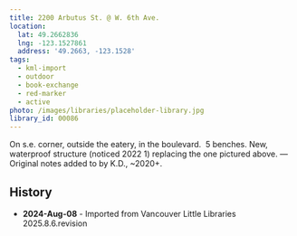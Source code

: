 ```yaml
---
title: 2200 Arbutus St. @ W. 6th Ave.
location:
  lat: 49.2662836
  lng: -123.1527861
  address: '49.2663, -123.1528'
tags:
  - kml-import
  - outdoor
  - book-exchange
  - red-marker
  - active
photo: /images/libraries/placeholder-library.jpg
library_id: 00086
---
```

On s.e. corner, outside the eatery, in the boulevard.  5 benches.
New, waterproof structure (noticed 2022 1) replacing the one pictured above.
 —Original notes added to by K.D., ~2020+.

## History
- **2024-Aug-08** - Imported from Vancouver Little Libraries 2025.8.6.revision
